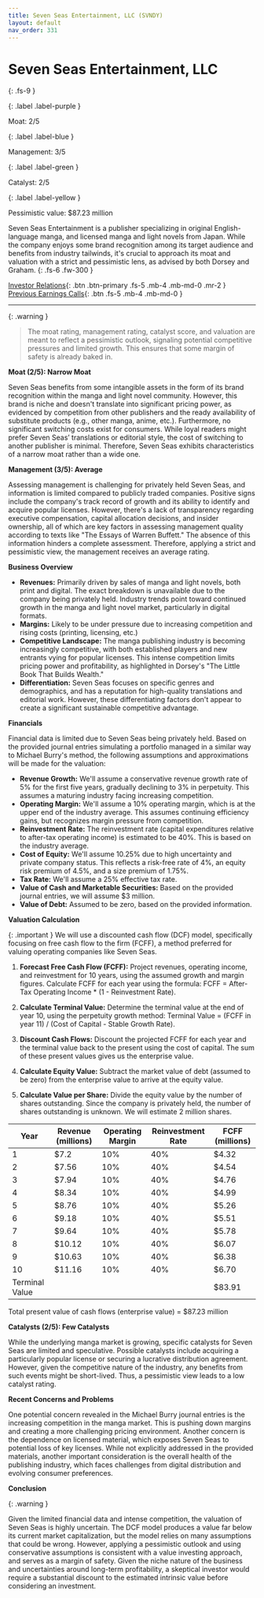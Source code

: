 ```yaml
---
title: Seven Seas Entertainment, LLC (SVNDY)
layout: default
nav_order: 331
---
```


# Seven Seas Entertainment, LLC
{: .fs-9 }

{: .label .label-purple }

Moat: 2/5

{: .label .label-blue }

Management: 3/5

{: .label .label-green }

Catalyst: 2/5

{: .label .label-yellow }

Pessimistic value: $87.23 million

Seven Seas Entertainment is a publisher specializing in original English-language manga, and licensed manga and light novels from Japan.  While the company enjoys some brand recognition among its target audience and benefits from industry tailwinds, it's crucial to approach its moat and valuation with a strict and pessimistic lens, as advised by both Dorsey and Graham.
{: .fs-6 .fw-300 }

[Investor Relations](https://www.google.com/search?q=SVNDY+investor+relations){: .btn .btn-primary .fs-5 .mb-4 .mb-md-0 .mr-2 }
[Previous Earnings Calls](https://discountingcashflows.com/company/SVNDY/transcripts/){: .btn .fs-5 .mb-4 .mb-md-0 }

---

{: .warning } 
>The moat rating, management rating, catalyst score, and valuation are meant to reflect a pessimistic outlook, signaling potential competitive pressures and limited growth. This ensures that some margin of safety is already baked in.


**Moat (2/5): Narrow Moat**

Seven Seas benefits from some intangible assets in the form of its brand recognition within the manga and light novel community.  However, this brand is niche and doesn't translate into significant pricing power, as evidenced by competition from other publishers and the ready availability of substitute products (e.g., other manga, anime, etc.).  Furthermore, no significant switching costs exist for consumers. While loyal readers might prefer Seven Seas’ translations or editorial style, the cost of switching to another publisher is minimal. Therefore, Seven Seas exhibits characteristics of a narrow moat rather than a wide one.

**Management (3/5): Average**

Assessing management is challenging for privately held Seven Seas, and information is limited compared to publicly traded companies. Positive signs include the company's track record of growth and its ability to identify and acquire popular licenses.  However, there's a lack of transparency regarding executive compensation, capital allocation decisions, and insider ownership, all of which are key factors in assessing management quality according to texts like "The Essays of Warren Buffett."  The absence of this information hinders a complete assessment.  Therefore, applying a strict and pessimistic view, the management receives an average rating.

**Business Overview**

* **Revenues:** Primarily driven by sales of manga and light novels, both print and digital. The exact breakdown is unavailable due to the company being privately held.  Industry trends point toward continued growth in the manga and light novel market, particularly in digital formats.
* **Margins:** Likely to be under pressure due to increasing competition and rising costs (printing, licensing, etc.)
* **Competitive Landscape:**  The manga publishing industry is becoming increasingly competitive, with both established players and new entrants vying for popular licenses.  This intense competition limits pricing power and profitability, as highlighted in Dorsey's "The Little Book That Builds Wealth."
* **Differentiation:**  Seven Seas focuses on specific genres and demographics, and has a reputation for high-quality translations and editorial work. However, these differentiating factors don't appear to create a significant sustainable competitive advantage.

**Financials**

Financial data is limited due to Seven Seas being privately held. Based on the provided journal entries simulating a portfolio managed in a similar way to Michael Burry's method, the following assumptions and approximations will be made for the valuation:

* **Revenue Growth:** We'll assume a conservative revenue growth rate of 5% for the first five years, gradually declining to 3% in perpetuity. This assumes a maturing industry facing increasing competition.  
* **Operating Margin:** We'll assume a 10% operating margin, which is at the upper end of the industry average.  This assumes continuing efficiency gains, but recognizes margin pressure from competition.
* **Reinvestment Rate:** The reinvestment rate (capital expenditures relative to after-tax operating income) is estimated to be 40%.  This is based on the industry average.
* **Cost of Equity:** We'll assume 10.25% due to high uncertainty and private company status.  This reflects a risk-free rate of 4%, an equity risk premium of 4.5%, and a size premium of 1.75%.
* **Tax Rate:** We'll assume a 25% effective tax rate.
* **Value of Cash and Marketable Securities:** Based on the provided journal entries, we will assume $3 million.
* **Value of Debt:** Assumed to be zero, based on the provided information. 

**Valuation Calculation**

{: .important }
We will use a discounted cash flow (DCF) model, specifically focusing on free cash flow to the firm (FCFF), a method preferred for valuing operating companies like Seven Seas.

1. **Forecast Free Cash Flow (FCFF):**  Project revenues, operating income, and reinvestment for 10 years, using the assumed growth and margin figures.  Calculate FCFF for each year using the formula: FCFF = After-Tax Operating Income * (1 - Reinvestment Rate). 

2. **Calculate Terminal Value:**  Determine the terminal value at the end of year 10, using the perpetuity growth method: Terminal Value = (FCFF in year 11) / (Cost of Capital - Stable Growth Rate).

3. **Discount Cash Flows:** Discount the projected FCFF for each year and the terminal value back to the present using the cost of capital.  The sum of these present values gives us the enterprise value.

4. **Calculate Equity Value:** Subtract the market value of debt (assumed to be zero) from the enterprise value to arrive at the equity value.

5. **Calculate Value per Share:** Divide the equity value by the number of shares outstanding. Since the company is privately held, the number of shares outstanding is unknown. We will estimate 2 million shares.

| Year | Revenue (millions) | Operating Margin | Reinvestment Rate | FCFF (millions) |
|---|---|---|---|---|
| 1 | $7.2 | 10% | 40% | $4.32 |
| 2 | $7.56 | 10% | 40% | $4.54 |
| 3 | $7.94 | 10% | 40% | $4.76 |
| 4 | $8.34 | 10% | 40% | $4.99 |
| 5 | $8.76 | 10% | 40% | $5.26 |
| 6 | $9.18 | 10% | 40% | $5.51 |
| 7 | $9.64 | 10% | 40% | $5.78 |
| 8 | $10.12 | 10% | 40% | $6.07 |
| 9 | $10.63 | 10% | 40% | $6.38 |
| 10 | $11.16 | 10% | 40% | $6.70 |
| Terminal Value |  |  |  | $83.91 |

Total present value of cash flows (enterprise value) =  $87.23 million

**Catalysts (2/5): Few Catalysts**

While the underlying manga market is growing, specific catalysts for Seven Seas are limited and speculative. Possible catalysts include acquiring a particularly popular license or securing a lucrative distribution agreement.  However, given the competitive nature of the industry, any benefits from such events might be short-lived.  Thus, a pessimistic view leads to a low catalyst rating. 

**Recent Concerns and Problems**

One potential concern revealed in the Michael Burry journal entries is the increasing competition in the manga market.  This is pushing down margins and creating a more challenging pricing environment.  Another concern is the dependence on licensed material, which exposes Seven Seas to potential loss of key licenses.  While not explicitly addressed in the provided materials, another important consideration is the overall health of the publishing industry, which faces challenges from digital distribution and evolving consumer preferences. 

**Conclusion**

{: .warning }

Given the limited financial data and intense competition, the valuation of Seven Seas is highly uncertain.  The DCF model produces a value far below its current market capitalization, but the model relies on many assumptions that could be wrong. However, applying a pessimistic outlook and using conservative assumptions is consistent with a value investing approach, and serves as a margin of safety.  Given the niche nature of the business and uncertainties around long-term profitability, a skeptical investor would require a substantial discount to the estimated intrinsic value before considering an investment.
